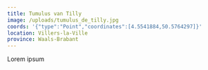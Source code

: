 ```yaml
---
title: Tumulus van Tilly
image: /uploads/tumulus_de_tilly.jpg
coords: '{"type":"Point","coordinates":[4.5541884,50.5764297]}'
location: Villers-la-Ville
province: Waals-Brabant
---
```

Lorem ipsum